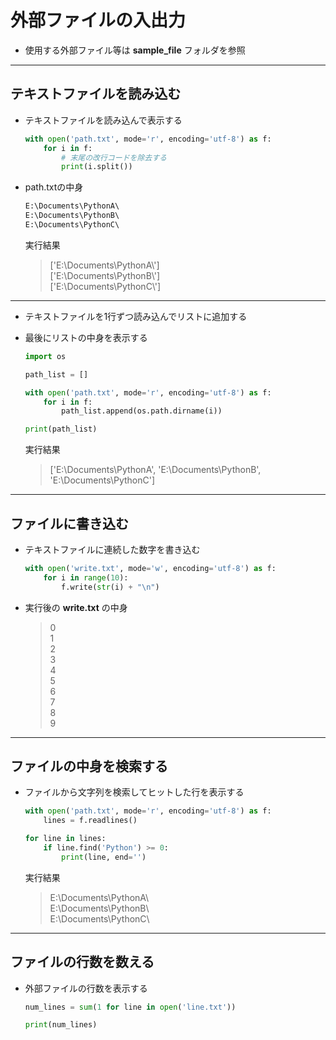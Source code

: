 # 外部ファイルの入出力

* 使用する外部ファイル等は __sample_file__ フォルダを参照

***

## テキストファイルを読み込む

* テキストファイルを読み込んで表示する

  ```python
  with open('path.txt', mode='r', encoding='utf-8') as f:
      for i in f:
          # 末尾の改行コードを除去する
          print(i.split())
  ```

* path.txtの中身

  ```txt
  E:\Documents\PythonA\
  E:\Documents\PythonB\
  E:\Documents\PythonC\
  ```

  実行結果

  > ['E:\\Documents\\PythonA\\']  
    ['E:\\Documents\\PythonB\\']  
    ['E:\\Documents\\PythonC\\']

***

* テキストファイルを1行ずつ読み込んでリストに追加する
* 最後にリストの中身を表示する

  ```python
  import os

  path_list = []

  with open('path.txt', mode='r', encoding='utf-8') as f:
      for i in f:
          path_list.append(os.path.dirname(i))

  print(path_list)
  ```

  実行結果

  > ['E:\\Documents\\PythonA', 'E:\\Documents\\PythonB', 'E:\\Documents\\PythonC']

***

## ファイルに書き込む

* テキストファイルに連続した数字を書き込む

  ```python
  with open('write.txt', mode='w', encoding='utf-8') as f:
      for i in range(10):
          f.write(str(i) + "\n")
  ```

* 実行後の __write.txt__ の中身

  > 0  
    1  
    2  
    3  
    4  
    5  
    6  
    7  
    8  
    9

***

## ファイルの中身を検索する

* ファイルから文字列を検索してヒットした行を表示する

  ```python
  with open('path.txt', mode='r', encoding='utf-8') as f:
      lines = f.readlines()

  for line in lines:
      if line.find('Python') >= 0:
          print(line, end='')
  ```

  実行結果

  > E:\Documents\PythonA\  
    E:\Documents\PythonB\  
    E:\Documents\PythonC\

***

## ファイルの行数を数える

* 外部ファイルの行数を表示する

  ```python
  num_lines = sum(1 for line in open('line.txt'))

  print(num_lines)
  ```
